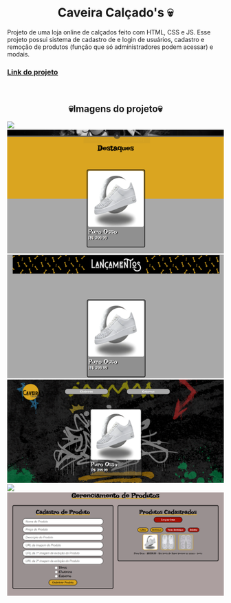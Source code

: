 <h1 align = "center"> Caveira Calçado's 💀 </h1>
Projeto de uma loja online de calçados feito com HTML, CSS e JS. Esse projeto possui sistema de cadastro de e login de usuários, cadastro e remoção de produtos (função que só administradores podem acessar) e modais. 

<br>
 <h3><a aling="center" href="https://caveirascalcados.netlify.app/">Link do projeto</a></h3>
<br>

<h2 align="center">💀Imagens do projeto💀</h2>

<img src="Images/Página Inicial.png">
<br>
<img src="Images/Destaques.png">
<br>
<img src="Images/Recentes.png">
<br>
<img src="Images/Catalogo de Produtos.png">
<br>
<img src="Images/Página de Login.png">
<br>
<img src="Images/Gerenciar Armazenamento.png">
